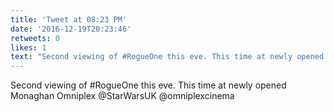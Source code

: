 ```yaml
---
title: 'Tweet at 08:23 PM'
date: '2016-12-19T20:23:46'
retweets: 0
likes: 1
text: "Second viewing of #RogueOne this eve. This time at newly opened Monaghan Omniplex @StarWarsUK @omniplexcinema"
---
```

Second viewing of #RogueOne this eve. This time at newly opened Monaghan Omniplex @StarWarsUK @omniplexcinema